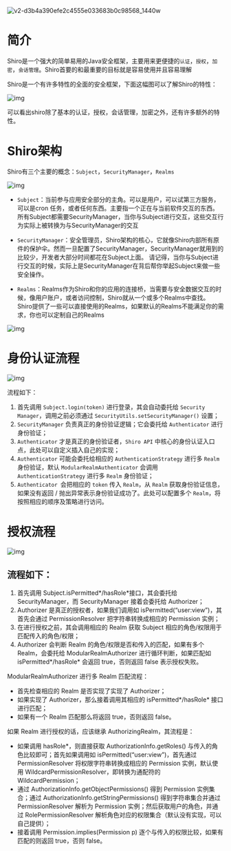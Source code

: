 ![v2-d3b4a390efe2c4555e033683b0c98568_1440w](http://cdn.wuzx.cool/v2-d3b4a390efe2c4555e033683b0c98568_1440w.png)

# 简介

Shiro是一个强大的简单易用的Java安全框架，主要用来更便捷的`认证`，`授权`，`加密`，`会话管理`。Shiro首要的和最重要的目标就是容易使用并且容易理解  	

Shiro是一个有许多特性的全面的安全框架，下面这幅图可以了解Shiro的特性：

![img](http://cdn.wuzx.cool/426671-4f553a3555dcf438.png)

可以看出shiro除了基本的认证，授权，会话管理，加密之外，还有许多额外的特性。

# Shiro架构

Shiro有三个主要的概念：`Subject`，`SecurityManager`，`Realms`

![img](http://cdn.wuzx.cool/426671-5458508e59ae958a.png)

+ `Subject`：当前参与应用安全部分的主角。可以是用户，可以试第三方服务，可以是cron 任务，或者任何东西。主要指一个正在与当前软件交互的东西。
     所有Subject都需要SecurityManager，当你与Subject进行交互，这些交互行为实际上被转换为与SecurityManager的交互

+ `SecurityManager`：安全管理员，Shiro架构的核心，它就像Shiro内部所有原件的保护伞。然而一旦配置了SecurityManager，SecurityManager就用到的比较少，开发者大部分时间都花在Subject上面。
     请记得，当你与Subject进行交互的时候，实际上是SecurityManager在背后帮你举起Subject来做一些安全操作。

+ `Realms`：Realms作为Shiro和你的应用的连接桥，当需要与安全数据交互的时候，像用户账户，或者访问控制，Shiro就从一个或多个Realms中查找。
     Shiro提供了一些可以直接使用的Realms，如果默认的Realms不能满足你的需求，你也可以定制自己的Realms

![img](https://upload-images.jianshu.io/upload_images/426671-d2c043d97b735c9e.png?imageMogr2/auto-orient/strip|imageView2/2/w/525/format/webp)

# 身份认证流程

![img](https://atts.w3cschool.cn/attachments/image/wk/shiro/4.png)

流程如下：

1. 首先调用 `Subject.login(token)` 进行登录，其会自动委托给 `Security Manager`，调用之前必须通过 `SecurityUtils.setSecurityManager()` 设置；
2. `SecurityManager` 负责真正的身份验证逻辑；它会委托给 `Authenticator` 进行身份验证；
3. `Authenticator` 才是真正的身份验证者，`Shiro API` 中核心的身份认证入口点，此处可以自定义插入自己的实现；
4. `Authenticator` 可能会委托给相应的 `AuthenticationStrategy` 进行多 `Realm` 身份验证，默认 `ModularRealmAuthenticator` 会调用 `AuthenticationStrategy` 进行多 `Realm` 身份验证；
5. `Authenticator `会把相应的 `token` 传入 `Realm`，从 `Realm` 获取身份验证信息，如果没有返回 / 抛出异常表示身份验证成功了。此处可以配置多个 `Realm`，将按照相应的顺序及策略进行访问。

# 授权流程

![img](https://atts.w3cschool.cn/attachments/day_210114/202101141719562904.png)

## 流程如下：

1. 首先调用 Subject.isPermitted*/hasRole*接口，其会委托给 SecurityManager，而 SecurityManager 接着会委托给 Authorizer；
2. Authorizer 是真正的授权者，如果我们调用如 isPermitted(“user:view”)，其首先会通过 PermissionResolver 把字符串转换成相应的 Permission 实例；
3. 在进行授权之前，其会调用相应的 Realm 获取 Subject 相应的角色/权限用于匹配传入的角色/权限；
4. Authorizer 会判断 Realm 的角色/权限是否和传入的匹配，如果有多个 Realm，会委托给 ModularRealmAuthorizer 进行循环判断，如果匹配如 isPermitted*/hasRole* 会返回 true，否则返回 false 表示授权失败。

ModularRealmAuthorizer 进行多 Realm 匹配流程：

- 首先检查相应的 Realm 是否实现了实现了 Authorizer；
- 如果实现了 Authorizer，那么接着调用其相应的 isPermitted*/hasRole* 接口进行匹配；
- 如果有一个 Realm 匹配那么将返回 true，否则返回 false。

如果 Realm 进行授权的话，应该继承 AuthorizingRealm，其流程是：

- 如果调用 hasRole*，则直接获取 AuthorizationInfo.getRoles() 与传入的角色比较即可；首先如果调用如 isPermitted(“user:view”)，首先通过 PermissionResolver 将权限字符串转换成相应的 Permission 实例，默认使用 WildcardPermissionResolver，即转换为通配符的 WildcardPermission；
- 通过 AuthorizationInfo.getObjectPermissions() 得到 Permission 实例集合；通过 AuthorizationInfo.getStringPermissions() 得到字符串集合并通过 PermissionResolver 解析为 Permission 实例；然后获取用户的角色，并通过 RolePermissionResolver 解析角色对应的权限集合（默认没有实现，可以自己提供）；
- 接着调用 Permission.implies(Permission p) 逐个与传入的权限比较，如果有匹配的则返回 true，否则 false。